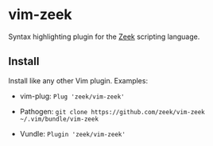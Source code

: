# vim-zeek

Syntax highlighting plugin for the [Zeek](https://zeek.org) scripting language.

## Install

Install like any other Vim plugin.  Examples:

* vim-plug: `Plug 'zeek/vim-zeek'`

* Pathogen: `git clone https://github.com/zeek/vim-zeek ~/.vim/bundle/vim-zeek`

* Vundle: `Plugin 'zeek/vim-zeek'`
